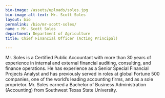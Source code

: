 ```yaml
---
bio-image: /assets/uploads/soles.jpg
bio-image-alt-text: Mr. Scott Soles
layout: bio
permalink: /bio/mr-scott-soles/
name : Mr. Scott Soles
department: Department of Agriculture
title: Chief Financial Officer (Acting Principal)

---
```

Mr. Soles is a Certified Public Accountant with more than 30 years of experience in internal and external financial auditing, consulting, and finance operations. He has experience as a Senior Special Financial Projects Analyst and has previously served in roles at global Fortune 500 companies, one of the world’s leading accounting firms, and as a sole proprietor. Mr. Soles earned a Bachelor of Business Administration (Accounting) from Southwest Texas State University.
